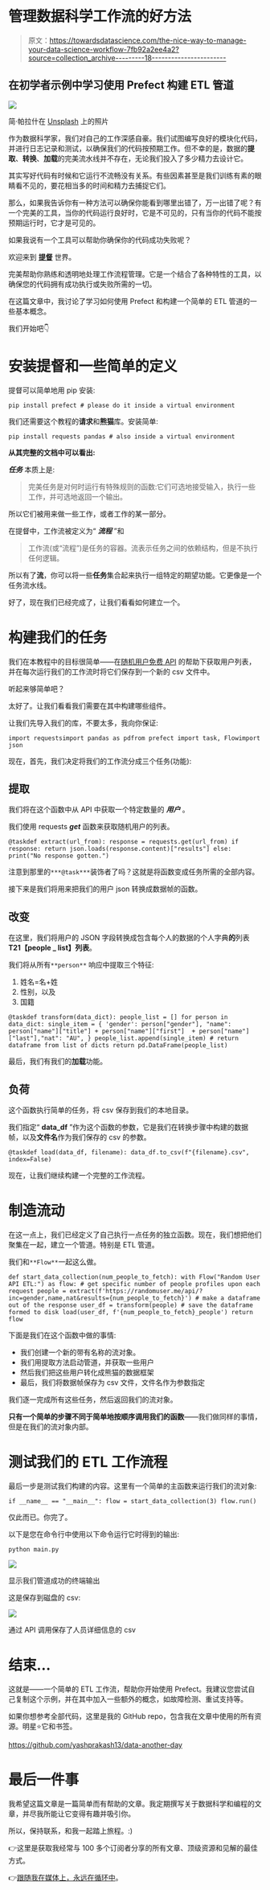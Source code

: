 # 管理数据科学工作流的好方法

> 原文：<https://towardsdatascience.com/the-nice-way-to-manage-your-data-science-workflow-7fb92a2ee4a2?source=collection_archive---------18----------------------->

## 在初学者示例中学习使用 Prefect 构建 ETL 管道

![](img/55db9f5d6ef0025526d9c26362324f06.png)

简·帕拉什在 [Unsplash](https://unsplash.com?utm_source=medium&utm_medium=referral) 上的照片

作为数据科学家，我们对自己的工作深感自豪。我们试图编写良好的模块化代码，并进行日志记录和测试，以确保我们的代码按预期工作。但不幸的是，数据的**提取**、**转换**、**加载**的完美流水线并不存在，无论我们投入了多少精力去设计它。

其实写好代码有时候和它运行不流畅没有关系。有些因素甚至是我们训练有素的眼睛看不见的，要花相当多的时间和精力去捕捉它们。

那么，如果我告诉你有一种方法可以确保你能看到哪里出错了，万一出错了呢？有一个完美的工具，当你的代码运行良好时，它是不可见的，只有当你的代码不能按预期运行时，它才是可见的。

如果我说有一个工具可以帮助你确保你的代码成功失败呢？

欢迎来到 [**提督**](https://prefect.io) 世界。

完美帮助你熟练和透明地处理工作流程管理。它是一个结合了各种特性的工具，以确保您的代码拥有成功执行或失败所需的一切。

在这篇文章中，我讨论了学习如何使用 Prefect 和构建一个简单的 ETL 管道的一些基本概念。

我们开始吧👇

# 安装提督和一些简单的定义

提督可以简单地用 pip 安装:

```
pip install prefect # please do it inside a virtual environment
```

我们还需要这个教程的**请求**和**熊猫**库。安装简单:

```
pip install requests pandas # also inside a virtual environment
```

**从其完整的文档中可以看出:**

***任务*** 本质上是:

> 完美任务是对何时运行有特殊规则的函数:它们可选地接受输入，执行一些工作，并可选地返回一个输出。

所以它们被用来做一些工作，或者工作的某一部分。

在提督中，工作流被定义为“ ***流程*** ”和

> 工作流(或“流程”)是任务的容器。流表示任务之间的依赖结构，但是不执行任何逻辑。

所以有了**流**，你可以将一些**任务**集合起来执行一组特定的期望功能。它更像是一个任务流水线。

好了，现在我们已经完成了，让我们看看如何建立一个。

# 构建我们的任务

我们在本教程中的目标很简单——在[随机用户免费 API](https://randomuser.me/documentation) 的帮助下获取用户列表，并在每次运行我们的工作流时将它们保存到一个新的 csv 文件中。

听起来够简单吧？

太好了。让我们看看我们需要在其中构建哪些组件。

让我们先导入我们的库，不要太多，我向你保证:

```
import requestsimport pandas as pdfrom prefect import task, Flowimport json
```

现在，首先，我们决定将我们的工作流分成三个任务(功能):

## **提取**

我们将在这个函数中从 API 中获取一个特定数量的 ***用户*** 。

我们使用 requests ***get*** 函数来获取随机用户的列表。

```
@taskdef extract(url_from): response = requests.get(url_from) if response: return json.loads(response.content)["results"] else: print("No response gotten.") 
```

注意到那里的`***@task***`装饰者了吗？这就是将函数变成任务所需的全部内容。

接下来是我们将用来把我们的用户 json 转换成数据帧的函数。

## 改变

在这里，我们将用户的 JSON 字段转换成包含每个人的数据的个人字典**的**列表**T21【people _ list】列表**。

我们将从所有`**person**` 响应中提取三个特征:

1.  姓名=名+姓
2.  性别，以及
3.  国籍

```
@taskdef transform(data_dict): people_list = [] for person in data_dict: single_item = { 'gender': person["gender"], "name": person["name"]["title"] + person["name"]["first"]  + person["name"]["last"],"nat": "AU", } people_list.append(single_item) # return dataframe from list of dicts return pd.DataFrame(people_list)
```

最后，我们有我们的**加载**功能。

## 负荷

这个函数执行简单的任务，将 csv 保存到我们的本地目录。

我们指定“ **data_df** ”作为这个函数的参数，它是我们在转换步骤中构建的数据帧，以及**文件名**作为我们保存的 csv 的参数。

```
@taskdef load(data_df, filename): data_df.to_csv(f"{filename}.csv", index=False)
```

现在，让我们继续构建一个完整的工作流程。

# 制造流动

在这一点上，我们已经定义了自己执行一点任务的独立函数。现在，我们想把他们聚集在一起，建立一个管道。特别是 ETL 管道。

我们和`**Flow**`一起这么做。

```
def start_data_collection(num_people_to_fetch): with Flow("Random User API ETL:") as flow: # get specific number of people profiles upon each request people = extract(f'https://randomuser.me/api/?inc=gender,name,nat&results={num_people_to_fetch}') # make a dataframe out of the response user_df = transform(people) # save the dataframe formed to disk load(user_df, f'{num_people_to_fetch}_people') return flow
```

下面是我们在这个函数中做的事情:

*   我们创建一个新的带有名称的流对象。
*   我们用提取方法启动管道，并获取一些用户
*   然后我们把这些用户转化成熊猫的数据框架
*   最后，我们将数据帧保存为 csv 文件，文件名作为参数指定

我们逐一完成所有这些任务，然后返回我们的流对象。

**只有一个简单的步骤不同于简单地按顺序调用我们的函数**——我们做同样的事情，但是在我们的流对象内部。

# 测试我们的 ETL 工作流程

最后一步是测试我们构建的内容。这里有一个简单的主函数来运行我们的流对象:

```
if __name__ == "__main__": flow = start_data_collection(3) flow.run()
```

仅此而已。你完了。

以下是您在命令行中使用以下命令运行它时得到的输出:

```
python main.py
```

![](img/799ca7945fc5d763e13f4dcf11484043.png)

显示我们管道成功的终端输出

这是保存到磁盘的 csv:

![](img/5dc22ca70d82a12c781f505a4fc33ad3.png)

通过 API 调用保存了人员详细信息的 csv

# 结束…

这就是——一个简单的 ETL 工作流，帮助你开始使用 Prefect。我建议您尝试自己复制这个示例，并在其中加入一些额外的概念，如故障检测、重试支持等。

如果你想参考全部代码，这里是我的 GitHub repo，包含我在文章中使用的所有资源。明星⭐️它和书签。

<https://github.com/yashprakash13/data-another-day>  

# 最后一件事

我希望这篇文章是一篇简单而有帮助的文章。我定期撰写关于数据科学和编程的文章，并尽我所能让它变得有趣并吸引你。

所以，保持联系，和我一起踏上旅程。:)

👉这里是获取我经常与 100 多个订阅者分享的所有文章、顶级资源和见解的最佳方式。

👉[跟随我在媒体上，永远在循环中](https://ipom.medium.com)。
